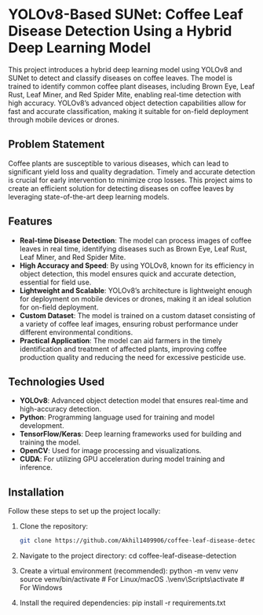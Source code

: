 # YOLOv8-Based SUNet: Coffee Leaf Disease Detection Using a Hybrid Deep Learning Model

This project introduces a hybrid deep learning model using YOLOv8 and SUNet to detect and classify diseases on coffee leaves. The model is trained to identify common coffee plant diseases, including Brown Eye, Leaf Rust, Leaf Miner, and Red Spider Mite, enabling real-time detection with high accuracy. YOLOv8’s advanced object detection capabilities allow for fast and accurate classification, making it suitable for on-field deployment through mobile devices or drones.

## Problem Statement

Coffee plants are susceptible to various diseases, which can lead to significant yield loss and quality degradation. Timely and accurate detection is crucial for early intervention to minimize crop losses. This project aims to create an efficient solution for detecting diseases on coffee leaves by leveraging state-of-the-art deep learning models.

## Features

- **Real-time Disease Detection**: The model can process images of coffee leaves in real time, identifying diseases such as Brown Eye, Leaf Rust, Leaf Miner, and Red Spider Mite.
- **High Accuracy and Speed**: By using YOLOv8, known for its efficiency in object detection, this model ensures quick and accurate detection, essential for field use.
- **Lightweight and Scalable**: YOLOv8’s architecture is lightweight enough for deployment on mobile devices or drones, making it an ideal solution for on-field deployment.
- **Custom Dataset**: The model is trained on a custom dataset consisting of a variety of coffee leaf images, ensuring robust performance under different environmental conditions.
- **Practical Application**: The model can aid farmers in the timely identification and treatment of affected plants, improving coffee production quality and reducing the need for excessive pesticide use.

## Technologies Used

- **YOLOv8**: Advanced object detection model that ensures real-time and high-accuracy detection.
- **Python**: Programming language used for training and model development.
- **TensorFlow/Keras**: Deep learning frameworks used for building and training the model.
- **OpenCV**: Used for image processing and visualizations.
- **CUDA**: For utilizing GPU acceleration during model training and inference.

## Installation

Follow these steps to set up the project locally:

1. Clone the repository:
   ```bash
   git clone https://github.com/Akhil1409906/coffee-leaf-disease-detection.git

2. Navigate to the project directory:
    cd coffee-leaf-disease-detection
   
4. Create a virtual environment (recommended):
   python -m venv venv
source venv/bin/activate  # For Linux/macOS
.\venv\Scripts\activate  # For Windows

5. Install the required dependencies:
    pip install -r requirements.txt

